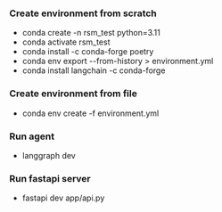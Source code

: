 ### Create environment from scratch
- conda create -n rsm_test python=3.11
- conda activate rsm_test
- conda install -c conda-forge poetry
- conda env export --from-history > environment.yml
- conda install langchain -c conda-forge

### Create environment from file
- conda env create -f environment.yml

### Run agent
- langgraph dev

### Run fastapi server
- fastapi dev app/api.py
